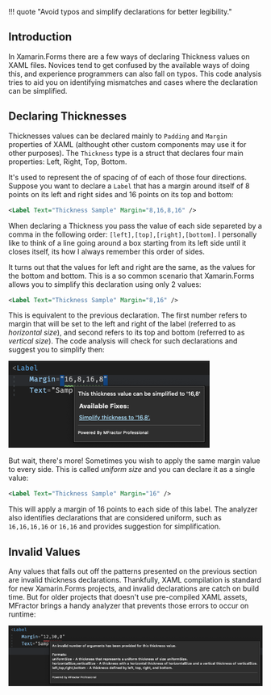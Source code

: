 !!! quote "Avoid typos and simplify declarations for better legibility."

## Introduction

In Xamarin.Forms there are a few ways of declaring Thickness values on XAML files. Novices tend to get confused by the available ways of doing this, and experience programmers can also fall on typos. This code analysis tries to aid you on identifying mismatches and cases where the declaration can be simplified.

## Declaring Thicknesses

Thicknesses values can be declared mainly to `Padding` and `Margin` properties of XAML (althought other custom components may use it for other purposes). The `Thickness` type is a struct that declares four main properties: Left, Right, Top, Bottom.

It's used to represent the of spacing of of each of those four directions. Suppose you want to declare a `Label` that has a margin around itself of 8 points on its left and right sides and 16 points on its top and bottom:

```xml
<Label Text="Thickness Sample" Margin="8,16,8,16" />
```

When declaring a Thickness you pass the value of each side separeted by a comma in the following order: `[left],[top],[right],[bottom]`. I personally like to think of a line going around a box starting from its left side until it closes itself, its how I always remember this order of sides.

It turns out that the values for left and right are the same, as the values for the bottom and bottom. This is a so common scenario that Xamarin.Forms allows you to simplify this declaration using only 2 values:

```xml
<Label Text="Thickness Sample" Margin="8,16" />
```

This is equivalent to the previous declaration. The first number refers to margin that will be set to the left and right of the label (referred to as _horizontal size_), and second refers to its top and bottom (referred to as _vertical size_). The code analysis will check for such declarations and suggest you to simplify then:

![Tooltip suggesting thickness declaration simplification](/img/xamarin-forms/thickness-analysis-simplify.png)

But wait, there's more! Sometimes you wish to apply the same margin value to every side. This is called _uniform size_ and you can declare it as a single value:

```xml
<Label Text="Thickness Sample" Margin="16" />
```

This will apply a margin of 16 points to each side of this label. The analyzer also identifies declarations that are considered uniform, such as `16,16,16,16` or `16,16` and provides suggestion for simplification.

## Invalid Values

Any values that falls out off the patterns presented on the previous section are invalid thickness declarations. Thankfully, XAML compilation is standard for new Xamarin.Forms projects, and invalid declarations are catch on build time. But for older projects that doesn't use pre-compiled XAML assets, MFractor brings a handy analyzer that prevents those errors to occur on runtime:

![Tooltip suggesting thickness declaration simplification](/img/xamarin-forms/thickness-analysis-invalid.png)


